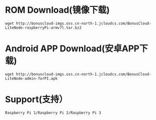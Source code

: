 # ROM Download(镜像下载)
```
wget http://bonuscloud-imgs.oss.cn-north-1.jcloudcs.com/BonusCloud-LiteNode-raspberryPi-armv7l.tar.bz2
```
# Android APP Download(安卓APP下载)
```
wget http://bonuscloud-imgs.oss.cn-north-1.jcloudcs.com/BonusCloud-LiteNode-admin-forPI.apk
```
# Support(支持）
```
Raspberry Pi 1/Raspberry Pi 2/Raspberry Pi 3
```
